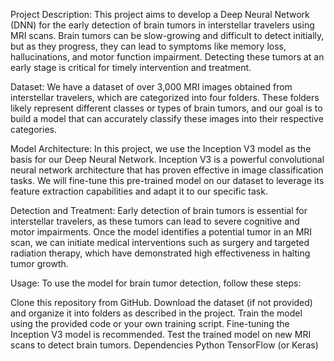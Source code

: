 Project Description:
This project aims to develop a Deep Neural Network (DNN) for the early detection of brain tumors in interstellar travelers using MRI scans. Brain tumors can be slow-growing and difficult to detect initially, but as they progress, they can lead to symptoms like memory loss, hallucinations, and motor function impairment. Detecting these tumors at an early stage is critical for timely intervention and treatment.

Dataset:
We have a dataset of over 3,000 MRI images obtained from interstellar travelers, which are categorized into four folders. These folders likely represent different classes or types of brain tumors, and our goal is to build a model that can accurately classify these images into their respective categories.

Model Architecture:
In this project, we use the Inception V3 model as the basis for our Deep Neural Network. Inception V3 is a powerful convolutional neural network architecture that has proven effective in image classification tasks. We will fine-tune this pre-trained model on our dataset to leverage its feature extraction capabilities and adapt it to our specific task.

Detection and Treatment:
Early detection of brain tumors is essential for interstellar travelers, as these tumors can lead to severe cognitive and motor impairments. Once the model identifies a potential tumor in an MRI scan, we can initiate medical interventions such as surgery and targeted radiation therapy, which have demonstrated high effectiveness in halting tumor growth.

Usage:
To use the model for brain tumor detection, follow these steps:

Clone this repository from GitHub.
Download the dataset (if not provided) and organize it into folders as described in the project.
Train the model using the provided code or your own training script. Fine-tuning the Inception V3 model is recommended.
Test the trained model on new MRI scans to detect brain tumors.
Dependencies
Python
TensorFlow (or Keras)
